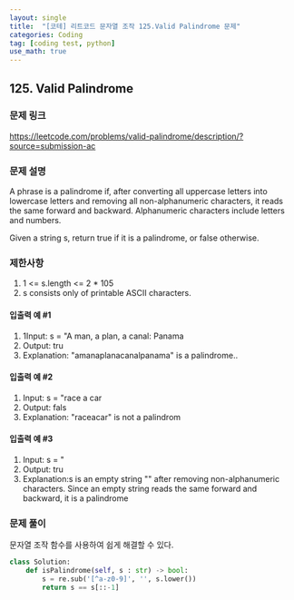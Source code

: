 ```yaml
---
layout: single
title:  "[코테] 리트코드 문자열 조작 125.Valid Palindrome 문제"
categories: Coding
tag: [coding test, python]
use_math: true
---
```


## 125. Valid Palindrome
### 문제 링크
<https://leetcode.com/problems/valid-palindrome/description/?source=submission-ac>

### 문제 설명
A phrase is a palindrome if, after converting all uppercase letters into lowercase letters and removing all non-alphanumeric characters, it reads the same forward and backward. Alphanumeric characters include letters and numbers.

Given a string s, return true if it is a palindrome, or false otherwise.

### 제한사항
1. 1 <= s.length <= 2 * 105
2. s consists only of printable ASCII characters.

#### 입출력 예 #1
1. 1Input: s = "A man, a plan, a canal: Panama
2. Output: tru
3. Explanation: "amanaplanacanalpanama" is a palindrome..

#### 입출력 예 #2
1. Input: s = "race a car
2. Output: fals
3. Explanation: "raceacar" is not a palindrom

#### 입출력 예 #3
1. Input: s = " 
2. Output: tru
3. Explanation:s is an empty string "" after removing non-alphanumeric characters.
Since an empty string reads the same forward and backward, it is a palindrome

### 문제 풀이
문자열 조작 함수를 사용하여 쉽게 해결할 수 있다.


```python
class Solution:
    def isPalindrome(self, s : str) -> bool:
        s = re.sub('[^a-z0-9]', '', s.lower())
        return s == s[::-1]
```
